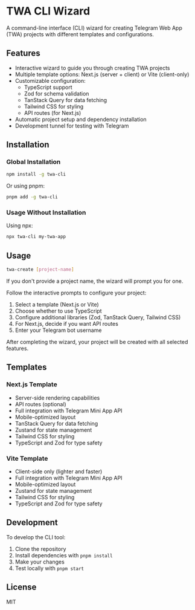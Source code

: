 # TWA CLI Wizard

A command-line interface (CLI) wizard for creating Telegram Web App (TWA) projects with different templates and configurations.

## Features

- Interactive wizard to guide you through creating TWA projects
- Multiple template options: Next.js (server + client) or Vite (client-only)
- Customizable configuration:
  - TypeScript support
  - Zod for schema validation
  - TanStack Query for data fetching
  - Tailwind CSS for styling
  - API routes (for Next.js)
- Automatic project setup and dependency installation
- Development tunnel for testing with Telegram

## Installation

### Global Installation

```bash
npm install -g twa-cli
```

Or using pnpm:

```bash
pnpm add -g twa-cli
```

### Usage Without Installation

Using npx:

```bash
npx twa-cli my-twa-app
```

## Usage

```bash
twa-create [project-name]
```

If you don't provide a project name, the wizard will prompt you for one.

Follow the interactive prompts to configure your project:

1. Select a template (Next.js or Vite)
2. Choose whether to use TypeScript
3. Configure additional libraries (Zod, TanStack Query, Tailwind CSS)
4. For Next.js, decide if you want API routes
5. Enter your Telegram bot username

After completing the wizard, your project will be created with all selected features.

## Templates

### Next.js Template

- Server-side rendering capabilities
- API routes (optional)
- Full integration with Telegram Mini App API
- Mobile-optimized layout
- TanStack Query for data fetching
- Zustand for state management
- Tailwind CSS for styling
- TypeScript and Zod for type safety

### Vite Template

- Client-side only (lighter and faster)
- Full integration with Telegram Mini App API
- Mobile-optimized layout
- Zustand for state management
- Tailwind CSS for styling
- TypeScript and Zod for type safety

## Development

To develop the CLI tool:

1. Clone the repository
2. Install dependencies with `pnpm install`
3. Make your changes
4. Test locally with `pnpm start`

## License

MIT
